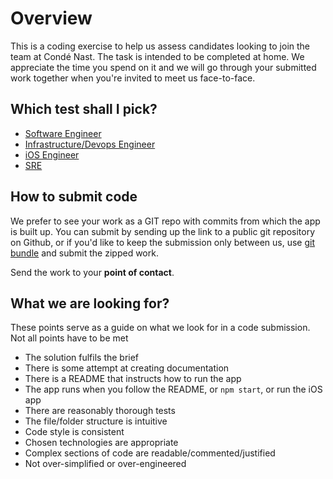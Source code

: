 # Overview

This is a coding exercise to help us assess candidates looking to join the team at Condé Nast. The task is intended to be completed at home. We appreciate the time you spend on it and we will go through your submitted work together when you're invited to meet us face-to-face.        

## Which test shall I pick?
 - [Software Engineer](se-est)
 - [Infrastructure/Devops Engineer](infra-task)   
 - [iOS Engineer](ios-task) 
 - [SRE](sre-task) 

## How to submit code
We prefer to see your work as a GIT repo with commits from which the app is built up.
You can submit by sending up the link to a public git repository on Github, or if you'd 
like to keep the submission only between us, use [git bundle](https://git-scm.com/docs/git-bundle) and submit the zipped work.

Send the work to your **point of contact**. 

## What we are looking for?
These points serve as a guide on what we look for in a code submission. Not all points have to be met
 - The solution fulfils the brief
 - There is some attempt at creating documentation
 - There is a README that instructs how to run the app
 - The app runs when you follow the README, or `npm start`, or run the iOS app
 - There are reasonably thorough tests
 - The file/folder structure is intuitive
 - Code style is consistent
 - Chosen technologies are appropriate
 - Complex sections of code are readable/commented/justified
 - Not over-simplified or over-engineered
